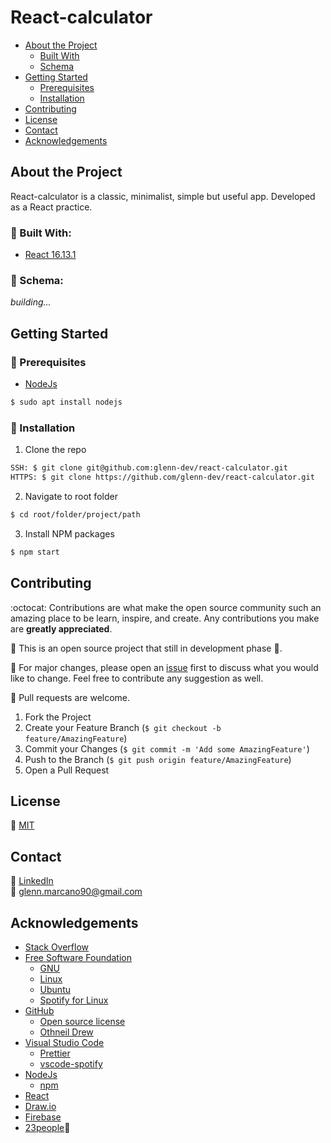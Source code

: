 # React-calculator 

* [About the Project](#about-the-project)
  * [Built With](#built-with)
  * [Schema](#built-with)
* [Getting Started](#getting-started)
  * [Prerequisites](#prerequisites)
  * [Installation](#installation)
* [Contributing](#contributing)
* [License](#license)
* [Contact](#contact)
* [Acknowledgements](#acknowledgements)


## About the Project
React-calculator is a classic, minimalist, simple but useful app. Developed as a React practice.

### :dart: Built With:

* [React 16.13.1](https://nodejs.org/en/)


### :pencil: Schema:

*building...*

## Getting Started

### :telescope: Prerequisites

* [NodeJs](https://nodejs.org/en/download/package-manager/#arch-linux)
```sh
$ sudo apt install nodejs
```


### :rocket: Installation

1. Clone the repo
```sh
SSH: $ git clone git@github.com:glenn-dev/react-calculator.git
HTTPS: $ git clone https://github.com/glenn-dev/react-calculator.git
```
2. Navigate to root folder
```sh
$ cd root/folder/project/path
```
3. Install NPM packages
```sh
$ npm start
```


## Contributing

:octocat: Contributions are what make the open source community such an amazing place to be learn, inspire, and create. Any contributions you make are **greatly appreciated**.

:construction: This is an open source project that still in development phase :baby:.

:wrench: For major changes, please open an [issue](https://guides.github.com/features/issues/) first to discuss what you would like to change. Feel free to contribute any suggestion as well.

:electric_plug: Pull requests are welcome. 
1. Fork the Project
2. Create your Feature Branch (`$ git checkout -b feature/AmazingFeature`)
3. Commit your Changes (`$ git commit -m 'Add some AmazingFeature'`)
4. Push to the Branch (`$ git push origin feature/AmazingFeature`)
5. Open a Pull Request


## License
:lock_with_ink_pen: [MIT](https://choosealicense.com/licenses/mit/)


## Contact

:busts_in_silhouette: [LinkedIn](https://www.linkedin.com/in/glenn-marcano-b59b7414b/?locale=en_US)<br/>
:email: glenn.marcano90@gmail.com


## Acknowledgements

* [Stack Overflow](https://stackoverflow.com/)
* [Free Software Foundation](https://www.fsf.org/)
  * [GNU](https://www.gnu.org/)
  * [Linux](https://www.linux.org/)
  * [Ubuntu](https://ubuntu.com/)
  * [Spotify for Linux](https://www.spotify.com/cl/download/linux/)
* [GitHub](https://github.com/)
  * [Open source license](https://choosealicense.com/)
  * [Othneil Drew](https://github.com/othneildrew/Best-README-Template)
* [Visual Studio Code](https://code.visualstudio.com/)
  * [Prettier](https://prettier.io/)
  * [vscode-spotify](https://marketplace.visualstudio.com/items?itemName=shyykoserhiy.vscode-spotify)
* [NodeJs](https://nodejs.org/en/)
  * [npm](https://www.npmjs.com/)
* [React](https://reactjs.org/)
* [Draw.io](https://www.draw.io/)
* [Firebase](https://firebase.google.com/)
* [23people](https://23people.io/):metal:
